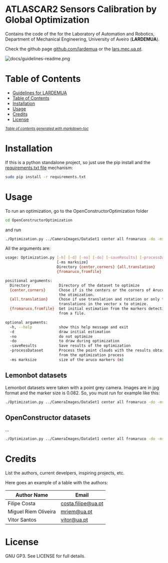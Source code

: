 # ATLASCAR2 Sensors Calibration by Global Optimization
Contains the code of the for the Laboratory of Automation and Robotics, Department of Mechanical Engineering, University of Aveiro (**LARDEMUA**).

Check the github page [github.com/lardemua](https://github.com/lardemua) or the [lars.mec.ua.pt](http://lars.mec.ua.pt).

![docs/guidelines-readme.png](docs/guidelines-readme.png?raw=true "guidelines")

# Table of Contents

- [Guidelines for LARDEMUA](#guidelines-for-lardemua)
- [Table of Contents](#table-of-contents)
- [Installation](#installation)
- [Usage](#usage)
- [Credits](#credits)
- [License](#license)

<small><i><a href='http://ecotrust-canada.github.io/markdown-toc/'>Table of contents generated with markdown-toc</a></i></small>

# Installation

If this is a python standalone project, so just use the pip install and the [requirements.txt file](https://pip.readthedocs.io/en/1.1/requirements.html) mechanism:

```bash
sudo pip install -r requirements.txt
```

# Usage

To run an optimization, go to the OpenConstructorOptimization folder 

```bash
cd OpenConstructorOptimization
```

and run

```bash
./Optimization.py ../CameraImages/DataSet1 center all fromaruco -do -ms 0.082
```

All the arguments are:

```bash
usage: Optimization.py [-h] [-d] [-no] [-do] [-saveResults] [-processDataset]
                       [-ms marksize]
                       Directory {center,corners} {all,translation}
                       {fromaruco,fromfile}

positional arguments:
  Directory             Directory of the dataset to optimize
  {center,corners}      Chose if is the centers or the corners of Arucos to do
                        the otimization.
  {all,translation}     Chose if use translation and rotation or only the
                        translations in the vector x to otimize.
  {fromaruco,fromfile}  Get initial estimation from the markers detection or
                        from a file.

optional arguments:
  -h, --help            show this help message and exit
  -d                    draw initial estimation
  -no                   do not optimize
  -do                   to draw during optimization
  -saveResults          Save results of the optimization
  -processDataset       Process the point clouds with the results obtained
                        from the optimization process
  -ms marksize          size of the aruco markers (m)


```

## Lemonbot datasets

Lemonbot datasets were taken with a point grey camera. Images are in jpg format and the marker size is 0.082. So, you must run for example like this:

```bash
./Optimization.py ../CameraImages/DataSet1 center all fromaruco -do -ms 0.082 -f jpg
```

## OpenConstructor datasets

...

```bash
./Optimization.py ../CameraImages/DataSet1 center all fromaruco -do -ms 0.1 -f png
```


# Credits

List the authors, current develpers, inspiring projects, etc.

Here goes an example of a table with the authors:

Author Name  | Email
------------- | -------------
Filipe Costa | costa.filipe@ua.pt
Miguel Riem Oliveira | mriem@ua.pt
Vitor Santos | vitor@ua.pt

# License
GNU GP3. See LICENSE for full details.
